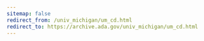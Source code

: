 ```yaml
---
sitemap: false 
redirect_from: /univ_michigan/um_cd.html 
redirect_to: https://archive.ada.gov/univ_michigan/um_cd.html 
---
```

